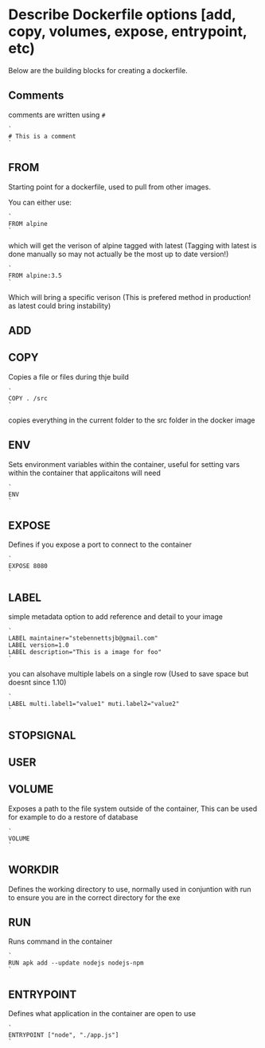 # Describe Dockerfile options [add, copy, volumes, expose, entrypoint, etc)

Below are the building blocks for creating a dockerfile. 

## Comments
comments are written using `#`

    `
    # This is a comment
    `

## FROM
Starting point for a dockerfile, used to pull from other images.

You can either use:

    `
    FROM alpine
    `

which will get the verison of alpine tagged with latest (Tagging with latest is done manually so may not actually be the most up to date version!)

    `
    FROM alpine:3.5
    `

Which will bring a specific verison (This is prefered method in production! as latest could bring instability)

## ADD

## COPY
Copies a file or files during thje build

    `
    COPY . /src
    `
copies everything in the current folder to the src folder in the docker image

## ENV
Sets environment variables within the container, useful for setting vars within the container that applicaitons will need

    `
    ENV
    `

## EXPOSE
Defines if you expose a port to connect to the container

    `
    EXPOSE 8080
    `

## LABEL
simple metadata option to add reference and detail to your image

    `
    LABEL maintainer="stebennettsjb@gmail.com"
    LABEL version=1.0
    LABEL description="This is a image for foo"
    `

you can alsohave multiple labels on a single row (Used to save space but doesnt since 1.10)

    `
    LABEL multi.label1="value1" muti.label2="value2"
    `

## STOPSIGNAL

## USER

## VOLUME
Exposes a path to the file system outside of the container, This can be used for example to do a restore of database

    `
    VOLUME 
    `

## WORKDIR
Defines the working directory to use, normally used in conjuntion with run to ensure you are in the correct directory for the exe

## RUN
Runs command in the container

    `
    RUN apk add --update nodejs nodejs-npm
    `

## ENTRYPOINT
Defines what application in the container are open to use

    `
    ENTRYPOINT ["node", "./app.js"]
    `